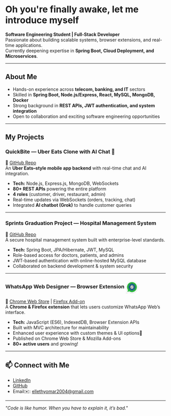 # Oh you're finally awake, let me introduce myself

**Software Engineering Student | Full-Stack Developer**  
Passionate about building scalable systems, browser extensions, and real-time applications.  
Currently deepening expertise in **Spring Boot, Cloud Deployment, and Microservices**.  

---

## About Me
- Hands-on experience across **telecom, banking, and IT** sectors  
- Skilled in **Spring Boot, Node.js/Express, React, MySQL, MongoDB, Docker**  
- Strong background in **REST APIs, JWT authentication, and system integration**  
- Open to collaboration and exciting software engineering opportunities  

---

## My Projects


### QuickBite — Uber Eats Clone with AI Chat 🍔
🔗 [GitHub Repo](https://github.com/ellethy-omar/QuickBite)  
An **Uber Eats–style mobile app backend** with real-time chat and AI integration.  
- **Tech:** Node.js, Express.js, MongoDB, WebSockets  
- **80+ REST APIs** powering the entire platform  
- **4 roles** (customer, driver, restaurant, admin)  
- Real-time updates via WebSockets (orders, tracking, chat)  
- Integrated **AI chatbot (Grok)** to handle customer queries  

---

### Sprints Graduation Project — Hospital Management System
🔗 [GitHub Repo](https://github.com/5XGeorgeX5/Sprints_Graduation_Project)  
A secure hospital management system built with enterprise-level standards.  
- **Tech:** Spring Boot, JPA/Hibernate, JWT, MySQL  
- Role-based access for doctors, patients, and admins  
- JWT-based authentication with online-hosted MySQL database  
- Collaborated on backend development & system security  

---

<h3>
  WhatsApp Web Designer — Browser Extension
  <img src="WhatsApp_icon-128.png" alt="WhatsApp Web Designer Icon" width="40" align="center"/>
</h3>

🔗 [Chrome Web Store](https://chromewebstore.google.com/detail/whatsapp-web-designer/hdkdhbdempmjlhbdinealjgoeakmadbl) | [Firefox Add-on](https://addons.mozilla.org/en-US/firefox/addon/whatsapp-web-designer/)  
A **Chrome & Firefox extension** that lets users customize WhatsApp Web’s interface.  
- **Tech:** JavaScript (ES6), IndexedDB, Browser Extension APIs  
- Built with MVC architecture for maintainability  
- Enhanced user experience with custom themes & UI options🎨
- Published on Chrome Web Store & Mozilla Add-ons  
- **80+ active users** and growing!  

---

## 📫 Connect with Me
- [LinkedIn](https://www.linkedin.com/in/omar-el-lethy/)  
- [GitHub](https://github.com/ellethy-omar)  
- Email✉️: [ellethyomar2004@gmail.com](mailto:ellethyomar2004@gmail.com)  

---
*"Code is like humor. When you have to explain it, it’s bad."*  
